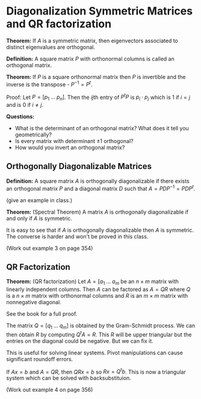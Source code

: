# Diagonalization Symmetric Matrices and QR factorization

**Theorem:** If $A$ is a symmetric matrix, then eigenvectors associated to
distinct eigenvalues are orthogonal.

**Definition:** A square matrix $P$ with orthonormal columns is called an
orthogonal matrix.

**Theorem:** If $P$ is a square orthonormal matrix then $P$ is invertible and
the inverse is the transpose - $P^{-1}=P^t$.

Proof: Let $P=[p_1\; \ldots\; p_n]$. Then the $ij$th entry of $P^tP$ is
$p_i\cdot p_j$ which is 1 if $i=j$ and is $0$ if $i\neq j$.

**Questions:**

* What is the determinant of an orthogonal matrix? What does it tell you
  geometrically?
* Is every matrix with determinant $\pm 1$ orthogonal?
* How would you invert an orthogonal matrix?

## Orthogonally Diagonalizable Matrices

**Definition:** A square matrix $A$ is orthogonally diagonalizable if there
exists an orthogonal matrix $P$ and a diagonal matrix $D$ such that
$A=PDP^{-1}=PDP^t$.

(give an example in class.)

**Theorem:** (Spectral Theorem) A matrix $A$ is orthogonally diagonalizable if
and only if $A$ is symmetric.

It is easy to see that if $A$ is orthogonally diagonalizable then $A$ is
symmetric. The converse is harder and won't be proved in this class.

(Work out example 3 on page 354)

## QR Factorization

**Theorem:** (QR factorization) Let $A=[a_1\;\ldots\;a_m$ be an $n\times m$
matrix with linearly independent columns. Then $A$ can be factored as $A=QR$
where $Q$ is a $n\times m$ matrix with orthonormal columns and $R$ is an
$m\times m$ matrix with nonnegative diagonal.

See the book for a full proof.

The matrix $Q=[q_1\; \ldots\; q_m]$ is obtained by the Gram-Schmidt process. We
can then obtain $R$ by computing $Q^tA=R$. This $R$ will be upper triangular
but the entries on the diagonal could be negative. But we can fix it.

This is useful for solving linear systems. Pivot manipulations can cause
significant roundoff errors. 

If $Ax=b$ and $A=QR$, then $QRx = b$ so $Rx=Q^tb$. This is now a triangular
system which can be solved with backsubstituion.

(Work out example 4 on page 356)
